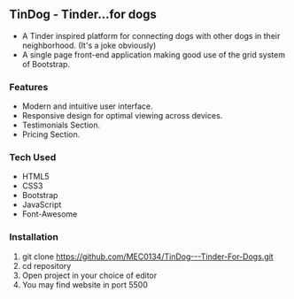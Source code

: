 ## TinDog - Tinder...for dogs

- A Tinder inspired platform for connecting dogs with other dogs in their neighborhood. (It's a joke obviously)
- A single page front-end application making good use of the grid system of Bootstrap. 


### Features

- Modern and intuitive user interface.
- Responsive design for optimal viewing across devices.
- Testimonials Section.
- Pricing Section. 


### Tech Used

- HTML5
- CSS3
- Bootstrap
- JavaScript
- Font-Awesome 

### Installation 

1. git clone https://github.com/MEC0134/TinDog---Tinder-For-Dogs.git
2. cd repository
3. Open project in your choice of editor
4. You may find website in port 5500




